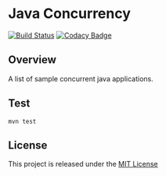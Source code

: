 # Java Concurrency
[![Build Status](https://travis-ci.com/nmuzychuk/java-concurrency.svg?branch=master)](https://travis-ci.com/nmuzychuk/java-concurrency)
[![Codacy Badge](https://app.codacy.com/project/badge/Grade/732afdeb0a854a59b37102628e39c8c5)](https://www.codacy.com/gh/nmuzychuk/java-concurrency/dashboard)

## Overview
A list of sample concurrent java applications.

## Test
```
mvn test
```

## License
This project is released under the [MIT License](LICENSE.txt)
